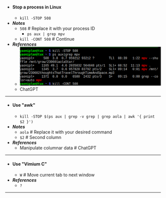 - #### Stop a process in Linux
    - `kill -STOP 508`
- ***Notes***
    - `508` # Replace it with your process ID
        - `ps aux | grep mpv`
    - `kill -CONT 508` # Continue
- ***References***
    - ![2023-06-04_09-21.png](../assets/2023-06-04_09-21.png)
    - ChatGPT
- ---
- #### Use "awk"
    - `kill -STOP $(ps aux | grep -v grep | grep aola | awk '{ print $2 }')`
- ***Notes***
    - `aola` # Replace it with your desired command
    - `$2` # Second column
- ***References***
    - Manipulate columnar data # ChatGPT
- ---
- #### Use "Vimium C"
    - `W` # Move current tab to next window
- ***References***
    - `?`
- ---
